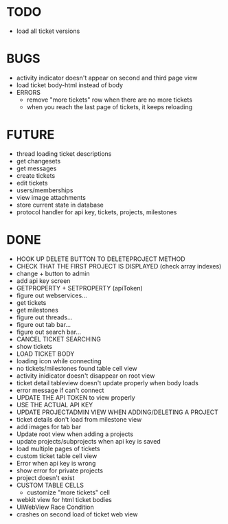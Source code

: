 # TODO
* load all ticket versions

# BUGS
* activity indicator doesn't appear on second and third page view
* load ticket body-html instead of body
* ERRORS
	* remove "more tickets" row when there are no more tickets
	* when you reach the last page of tickets, it keeps reloading

# FUTURE
* thread loading ticket descriptions
* get changesets
* get messages
* create tickets
* edit tickets
* users/memberships
* view image attachments
* store current state in database
* protocol handler for api key, tickets, projects, milestones

# DONE
* HOOK UP DELETE BUTTON TO DELETEPROJECT METHOD
* CHECK THAT THE FIRST PROJECT IS DISPLAYED (check array indexes)
* change + button to admin
* add api key screen
* GETPROPERTY + SETPROPERTY (apiToken)
* figure out webservices...
* get tickets
* get milestones
* figure out threads...
* figure out tab bar...
* figure out search bar...
* CANCEL TICKET SEARCHING
* show tickets
* LOAD TICKET BODY
* loading icon while connecting
* no tickets/milestones found table cell view
* activity inidicator doesn't disappear on root view
* ticket detail tableview doesn't update properly when body loads
* error message if can't connect
* UPDATE THE API TOKEN to view properly
* USE THE ACTUAL API KEY
* UPDATE PROJECTADMIN VIEW WHEN ADDING/DELETING A PROJECT
* ticket details don't load from milestone view
* add images for tab bar
* Update root view when adding a projects
* update projects/subprojects when api key is saved
* load multiple pages of tickets
* custom ticket table cell view
* Error when api key is wrong
* show error for private projects
* project doesn't exist
* CUSTOM TABLE CELLS
	* customize "more tickets" cell
* webkit view for html ticket bodies
* UiWebView Race Condition
* crashes on second load of ticket web view
